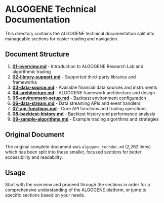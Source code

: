 # ALGOGENE Technical Documentation

This directory contains the ALGOGENE technical documentation split into manageable sections for easier reading and navigation.

## Document Structure

1. **[01-overview.md](01-overview.md)** - Introduction to ALGOGENE Research Lab and algorithmic trading
2. **[02-library-support.md](02-library-support.md)** - Supported third-party libraries and frameworks
3. **[03-data-source.md](03-data-source.md)** - Available financial data sources and instruments
4. **[04-architecture.md](04-architecture.md)** - ALGOGENE framework architecture and design
5. **[05-environment-setup.md](05-environment-setup.md)** - Backtest environment configuration
6. **[06-data-stream.md](06-data-stream.md)** - Data streaming APIs and event handlers
7. **[07-api-functions.md](07-api-functions.md)** - Core API functions and trading operations
8. **[08-backtest-history.md](08-backtest-history.md)** - Backtest history and performance analysis
9. **[09-sample-algorithms.md](09-sample-algorithms.md)** - Example trading algorithms and strategies

## Original Document

The original complete document was `algogene_techdoc.md` (2,262 lines) which has been split into these smaller, focused sections for better accessibility and readability.

## Usage

Start with the overview and proceed through the sections in order for a comprehensive understanding of the ALGOGENE platform, or jump to specific sections based on your needs.